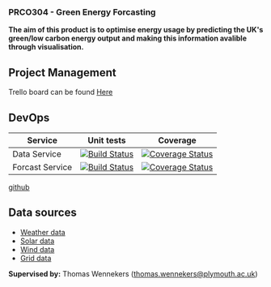 ### PRCO304 - Green Energy Forcasting 

**The aim of this product is to optimise energy usage by predicting the UK's green/low carbon energy output and making this information avalible through visualisation.**

## Project Management
Trello board can be found [Here](https://trello.com/b/6xNoue4h/prco304-george-downer)

## DevOps

| Service | Unit tests | Coverage |
|--|--|--|
| Data Service | [![Build Status](https://travis-ci.com/gwdowner/DataService.svg?branch=master)](https://travis-ci.com/gwdowner/DataService) | <a href='https://coveralls.io/github/gwdowner/DataService'><img src='https://coveralls.io/repos/github/gwdowner/DataService/badge.svg' alt='Coverage Status' /></a> |
| Forcast Service | [![Build Status](https://travis-ci.com/gwdowner/ForecastService.svg?branch=master)](https://travis-ci.com/gwdowner/ForecastService) | [![Coverage Status](https://coveralls.io/repos/github/gwdowner/ForcastService/badge.svg?branch=master)](https://coveralls.io/github/gwdowner/ForcastService?branch=master) |

[github](https://github.com/gwdowner/PRCO304)

## Data sources
* [Weather data](#)
* [Solar data](https://www.solar.sheffield.ac.uk/pvlive/api/)
* [Wind data](#)
* [Grid data](#)



**Supervised by:** Thomas Wennekers (thomas.wennekers@plymouth.ac.uk)
